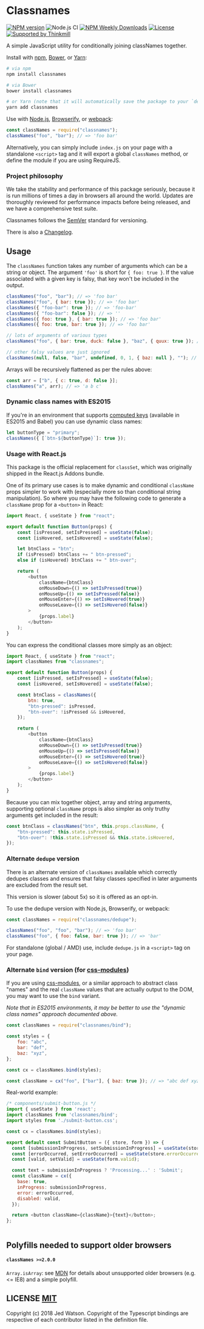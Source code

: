 # Classnames

[![NPM version](https://badgen.net/npm/v/classnames)](https://www.npmjs.com/package/classnames)
![Node.js CI](https://github.com/JedWatson/classnames/workflows/Node.js%20CI/badge.svg)
[![NPM Weekly Downloads](https://badgen.net/npm/dw/classnames)](https://www.npmjs.com/package/classnames)
[![License](https://badgen.net/npm/license/classnames)](https://www.npmjs.com/package/classnames)
[![Supported by Thinkmill](https://thinkmill.github.io/badge/heart.svg)](https://thinkmill.com.au/?utm_source=github&utm_medium=badge&utm_campaign=classnames)

A simple JavaScript utility for conditionally joining classNames together.

Install with [npm](https://www.npmjs.com/), [Bower](https://bower.io/), or [Yarn](https://yarnpkg.com/):

```bash
# via npm
npm install classnames

# via Bower
bower install classnames

# or Yarn (note that it will automatically save the package to your `dependencies` in `package.json`)
yarn add classnames
```

Use with [Node.js](https://nodejs.org/en/), [Browserify](https://browserify.org/), or [webpack](https://webpack.github.io/):

```js
const classNames = require("classnames");
classNames("foo", "bar"); // => 'foo bar'
```

Alternatively, you can simply include `index.js` on your page with a standalone `<script>` tag and it will export a global `classNames` method, or define the module if you are using RequireJS.

### Project philosophy

We take the stability and performance of this package seriously, because it is run millions of times a day in browsers all around the world. Updates are thoroughly reviewed for performance impacts before being released, and we have a comprehensive test suite.

Classnames follows the [SemVer](https://semver.org/) standard for versioning.

There is also a [Changelog](https://github.com/JedWatson/classnames/blob/master/HISTORY.md).

## Usage

The `classNames` function takes any number of arguments which can be a string or object.
The argument `'foo'` is short for `{ foo: true }`. If the value associated with a given key is falsy, that key won't be included in the output.

```js
classNames("foo", "bar"); // => 'foo bar'
classNames("foo", { bar: true }); // => 'foo bar'
classNames({ "foo-bar": true }); // => 'foo-bar'
classNames({ "foo-bar": false }); // => ''
classNames({ foo: true }, { bar: true }); // => 'foo bar'
classNames({ foo: true, bar: true }); // => 'foo bar'

// lots of arguments of various types
classNames("foo", { bar: true, duck: false }, "baz", { quux: true }); // => 'foo bar baz quux'

// other falsy values are just ignored
classNames(null, false, "bar", undefined, 0, 1, { baz: null }, ""); // => 'bar 1'
```

Arrays will be recursively flattened as per the rules above:

```js
const arr = ["b", { c: true, d: false }];
classNames("a", arr); // => 'a b c'
```

### Dynamic class names with ES2015

If you're in an environment that supports [computed keys](https://www.ecma-international.org/ecma-262/6.0/#sec-object-initializer) (available in ES2015 and Babel) you can use dynamic class names:

```js
let buttonType = "primary";
classNames({ [`btn-${buttonType}`]: true });
```

### Usage with React.js

This package is the official replacement for `classSet`, which was originally shipped in the React.js Addons bundle.

One of its primary use cases is to make dynamic and conditional `className` props simpler to work with (especially more so than conditional string manipulation). So where you may have the following code to generate a `className` prop for a `<button>` in React:

```js
import React, { useState } from "react";

export default function Button(props) {
	const [isPressed, setIsPressed] = useState(false);
	const [isHovered, setIsHovered] = useState(false);

	let btnClass = "btn";
	if (isPressed) btnClass += " btn-pressed";
	else if (isHovered) btnClass += " btn-over";

	return (
		<button
			className={btnClass}
			onMouseDown={() => setIsPressed(true)}
			onMouseUp={() => setIsPressed(false)}
			onMouseEnter={() => setIsHovered(true)}
			onMouseLeave={() => setIsHovered(false)}
		>
			{props.label}
		</button>
	);
}
```

You can express the conditional classes more simply as an object:

```js
import React, { useState } from "react";
import classNames from "classnames";

export default function Button(props) {
	const [isPressed, setIsPressed] = useState(false);
	const [isHovered, setIsHovered] = useState(false);

	const btnClass = classNames({
		btn: true,
		"btn-pressed": isPressed,
		"btn-over": !isPressed && isHovered,
	});

	return (
		<button
			className={btnClass}
			onMouseDown={() => setIsPressed(true)}
			onMouseUp={() => setIsPressed(false)}
			onMouseEnter={() => setIsHovered(true)}
			onMouseLeave={() => setIsHovered(false)}
		>
			{props.label}
		</button>
	);
}
```

Because you can mix together object, array and string arguments, supporting optional `className` props is also simpler as only truthy arguments get included in the result:

```js
const btnClass = classNames("btn", this.props.className, {
	"btn-pressed": this.state.isPressed,
	"btn-over": !this.state.isPressed && this.state.isHovered,
});
```

### Alternate `dedupe` version

There is an alternate version of `classNames` available which correctly dedupes classes and ensures that falsy classes specified in later arguments are excluded from the result set.

This version is slower (about 5x) so it is offered as an opt-in.

To use the dedupe version with Node.js, Browserify, or webpack:

```js
const classNames = require("classnames/dedupe");

classNames("foo", "foo", "bar"); // => 'foo bar'
classNames("foo", { foo: false, bar: true }); // => 'bar'
```

For standalone (global / AMD) use, include `dedupe.js` in a `<script>` tag on your page.

### Alternate `bind` version (for [css-modules](https://github.com/css-modules/css-modules))

If you are using [css-modules](https://github.com/css-modules/css-modules), or a similar approach to abstract class "names" and the real `className` values that are actually output to the DOM, you may want to use the `bind` variant.

_Note that in ES2015 environments, it may be better to use the "dynamic class names" approach documented above._

```js
const classNames = require("classnames/bind");

const styles = {
	foo: "abc",
	bar: "def",
	baz: "xyz",
};

const cx = classNames.bind(styles);

const className = cx("foo", ["bar"], { baz: true }); // => "abc def xyz"
```

Real-world example:

```js
/* components/submit-button.js */
import { useState } from 'react';
import classNames from 'classnames/bind';
import styles from './submit-button.css';

const cx = classNames.bind(styles);

export default const SubmitButton = ({ store, form }) => {
  const [submissionInProgress, setSubmissionInProgress] = useState(store.submissionInProgress);
  const [errorOccurred, setErrorOccurred] = useState(store.errorOccurred);
  const [valid, setValid] = useState(form.valid);

  const text = submissionInProgress ? 'Processing...' : 'Submit';
  const className = cx({
    base: true,
    inProgress: submissionInProgress,
    error: errorOccurred,
    disabled: valid,
  });

  return <button className={className}>{text}</button>;
};



```

## Polyfills needed to support older browsers

#### `classNames >=2.0.0`

`Array.isArray`: see [MDN](https://developer.mozilla.org/en-US/docs/Web/JavaScript/Reference/Global_Objects/Array/isArray) for details about unsupported older browsers (e.g. <= IE8) and a simple polyfill.

## LICENSE [MIT](LICENSE)

Copyright (c) 2018 Jed Watson.
Copyright of the Typescript bindings are respective of each contributor listed in the definition file.
